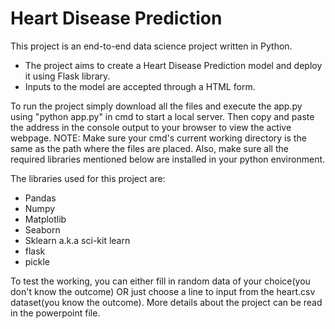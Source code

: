 # Heart Disease Prediction

This project is an end-to-end data science project written in Python.
- The project aims to create a Heart Disease Prediction model and deploy it using Flask library. 
- Inputs to the model are accepted through a HTML form.


To run the project simply download all the files and execute the app.py using "python app.py" in cmd to start a local server. Then copy and paste the address in the console output to your browser to view the active webpage.
NOTE: Make sure your cmd's current working directory is the same as the path where the files are placed.
Also, make sure all the required libraries mentioned below are installed in your python environment.


The libraries used for this project are:
- Pandas
- Numpy
- Matplotlib
- Seaborn
- Sklearn a.k.a sci-kit learn
- flask
- pickle

To test the working, you can either fill in random data of your choice(you don't know the outcome) OR just choose a line to input from the heart.csv dataset(you know the outcome). More details about the project can be read in the powerpoint file.
